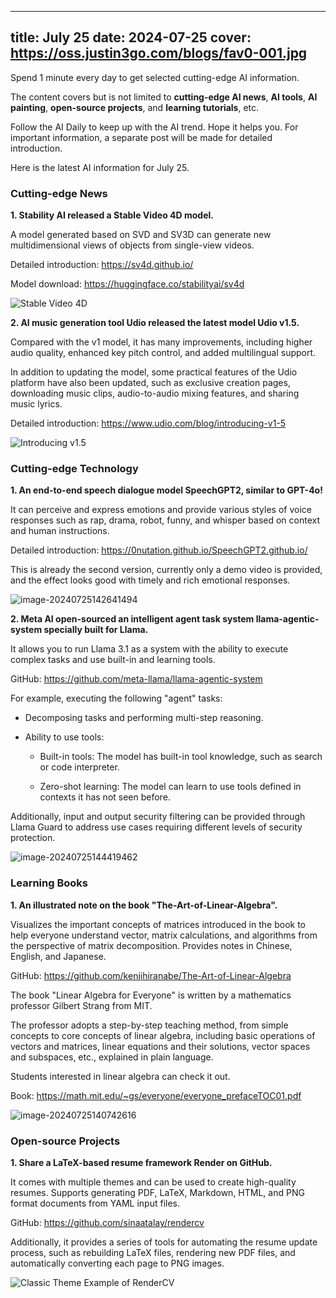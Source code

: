 
---
title: July 25
date: 2024-07-25
cover: https://oss.justin3go.com/blogs/fav0-001.jpg
---

Spend 1 minute every day to get selected cutting-edge AI information.

The content covers but is not limited to **cutting-edge AI news**, **AI tools**, **AI painting**, **open-source projects**, and **learning tutorials**, etc.

Follow the AI Daily to keep up with the AI trend. Hope it helps you. For important information, a separate post will be made for detailed introduction.

Here is the latest AI information for July 25.

### Cutting-edge News

**1. Stability AI released a Stable Video 4D model.**

A model generated based on SVD and SV3D can generate new multidimensional views of objects from single-view videos.

Detailed introduction: https://sv4d.github.io/

Model download: https://huggingface.co/stabilityai/sv4d

![Stable Video 4D](https://cdn.jsdelivr.net/gh/freelander/oss@master/ai-daily/2024-07-25/Stable%20Video%204D.gif)

**2. AI music generation tool Udio released the latest model Udio v1.5.**

Compared with the v1 model, it has many improvements, including higher audio quality, enhanced key pitch control, and added multilingual support.

In addition to updating the model, some practical features of the Udio platform have also been updated, such as exclusive creation pages, downloading music clips, audio-to-audio mixing features, and sharing music lyrics.

Detailed introduction: https://www.udio.com/blog/introducing-v1-5

![Introducing v1.5](https://cdn.jsdelivr.net/gh/freelander/oss@master/ai-daily/2024-07-25/public.png)

### Cutting-edge Technology

**1. An end-to-end speech dialogue model SpeechGPT2, similar to GPT-4o!**

It can perceive and express emotions and provide various styles of voice responses such as rap, drama, robot, funny, and whisper based on context and human instructions.

Detailed introduction: https://0nutation.github.io/SpeechGPT2.github.io/

This is already the second version, currently only a demo video is provided, and the effect looks good with timely and rich emotional responses.

![image-20240725142641494](https://cdn.jsdelivr.net/gh/freelander/oss@master/ai-daily/2024-07-25/image-20240725142641494.png)

**2. Meta AI open-sourced an intelligent agent task system llama-agentic-system specially built for Llama.**

It allows you to run Llama 3.1 as a system with the ability to execute complex tasks and use built-in and learning tools.

GitHub: https://github.com/meta-llama/llama-agentic-system

For example, executing the following "agent" tasks:

- Decomposing tasks and performing multi-step reasoning.

- Ability to use tools:

  - Built-in tools: The model has built-in tool knowledge, such as search or code interpreter.

  - Zero-shot learning: The model can learn to use tools defined in contexts it has not seen before.

Additionally, input and output security filtering can be provided through Llama Guard to address use cases requiring different levels of security protection.

![image-20240725144419462](https://cdn.jsdelivr.net/gh/freelander/oss@master/ai-daily/2024-07-25/image-20240725144419462.png)

### Learning Books

**1. An illustrated note on the book "The-Art-of-Linear-Algebra".**

Visualizes the important concepts of matrices introduced in the book to help everyone understand vector, matrix calculations, and algorithms from the perspective of matrix decomposition. Provides notes in Chinese, English, and Japanese.

GitHub: https://github.com/kenjihiranabe/The-Art-of-Linear-Algebra

The book "Linear Algebra for Everyone" is written by a mathematics professor Gilbert Strang from MIT.

The professor adopts a step-by-step teaching method, from simple concepts to core concepts of linear algebra, including basic operations of vectors and matrices, linear equations and their solutions, vector spaces and subspaces, etc., explained in plain language.

Students interested in linear algebra can check it out.

Book: https://math.mit.edu/~gs/everyone/everyone_prefaceTOC01.pdf

![image-20240725140742616](https://cdn.jsdelivr.net/gh/freelander/oss@master/ai-daily/2024-07-25/image-20240725140742616.png)

### Open-source Projects

**1. Share a LaTeX-based resume framework Render on GitHub.**

It comes with multiple themes and can be used to create high-quality resumes. Supports generating PDF, LaTeX, Markdown, HTML, and PNG format documents from YAML input files.

GitHub: https://github.com/sinaatalay/rendercv

Additionally, it provides a series of tools for automating the resume update process, such as rebuilding LaTeX files, rendering new PDF files, and automatically converting each page to PNG images.

![Classic Theme Example of RenderCV](https://cdn.jsdelivr.net/gh/freelander/oss@master/ai-daily/2024-07-25/classic.png)
